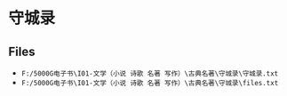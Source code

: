 # 守城录

## Files

- `F:/5000G电子书\I01-文学（小说 诗歌 名著 写作）\古典名著\守城录\守城录.txt`
- `F:/5000G电子书\I01-文学（小说 诗歌 名著 写作）\古典名著\守城录\files.txt`
